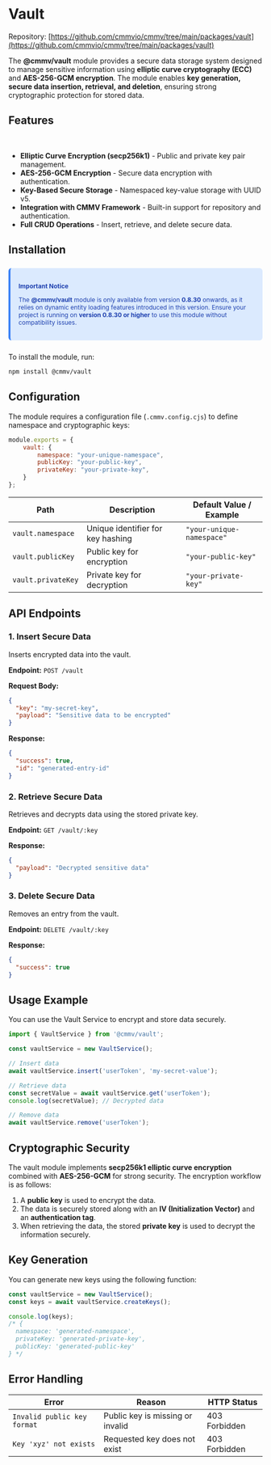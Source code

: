 # Vault

Repository: [https://github.com/cmmvio/cmmv/tree/main/packages/vault](https://github.com/cmmvio/cmmv/tree/main/packages/vault)

The **@cmmv/vault** module provides a secure data storage system designed to manage sensitive information using **elliptic curve cryptography (ECC)** and **AES-256-GCM encryption**. The module enables **key generation, secure data insertion, retrieval, and deletion**, ensuring strong cryptographic protection for stored data.

## Features
<br/>

- **Elliptic Curve Encryption (secp256k1)** - Public and private key pair management.
- **AES-256-GCM Encryption** - Secure data encryption with authentication.
- **Key-Based Secure Storage** - Namespaced key-value storage with UUID v5.
- **Integration with CMMV Framework** - Built-in support for repository and authentication.
- **Full CRUD Operations** - Insert, retrieve, and delete secure data.

## Installation

<div style="
    background-color: #DBEAFE;
    border-left: 4px solid #3B82F6;
    color: #1E40AF;
    padding: 1rem;
    border-radius: 0.375rem;
    margin: 1.5rem 0;
    font-size: 12px;
">
    <p style="font-weight: bold; margin-bottom: 0.5rem;">Important Notice</p>
    <p>
        The <strong>@cmmv/vault</strong> module is only available from version <strong>0.8.30</strong> onwards, as it relies on dynamic entity loading features introduced in this version.
        Ensure your project is running on <strong>version 0.8.30 or higher</strong> to use this module without compatibility issues.
    </p>
</div>

To install the module, run:

```sh
npm install @cmmv/vault
```

## Configuration

The module requires a configuration file (`.cmmv.config.cjs`) to define namespace and cryptographic keys:

```javascript
module.exports = {
    vault: {
        namespace: "your-unique-namespace",
        publicKey: "your-public-key",
        privateKey: "your-private-key",
    }
};
```

| **Path**             | **Description**                               | **Default Value / Example** |
|----------------------|-------------------------------------------|--------------------------|
| `vault.namespace`   | Unique identifier for key hashing         | `"your-unique-namespace"` |
| `vault.publicKey`   | Public key for encryption                 | `"your-public-key"` |
| `vault.privateKey`  | Private key for decryption                | `"your-private-key"` |

## API Endpoints

### **1. Insert Secure Data**

Inserts encrypted data into the vault.

**Endpoint:** `POST /vault`

**Request Body:**
```json
{
  "key": "my-secret-key",
  "payload": "Sensitive data to be encrypted"
}
```

**Response:**
```json
{
  "success": true,
  "id": "generated-entry-id"
}
```

### **2. Retrieve Secure Data**

Retrieves and decrypts data using the stored private key.

**Endpoint:** `GET /vault/:key`

**Response:**
```json
{
  "payload": "Decrypted sensitive data"
}
```

### **3. Delete Secure Data**

Removes an entry from the vault.

**Endpoint:** `DELETE /vault/:key`

**Response:**
```json
{
  "success": true
}
```

## Usage Example

You can use the Vault Service to encrypt and store data securely.

```typescript
import { VaultService } from '@cmmv/vault';

const vaultService = new VaultService();

// Insert data
await vaultService.insert('userToken', 'my-secret-value');

// Retrieve data
const secretValue = await vaultService.get('userToken');
console.log(secretValue); // Decrypted data

// Remove data
await vaultService.remove('userToken');
```

## Cryptographic Security

The vault module implements **secp256k1 elliptic curve encryption** combined with **AES-256-GCM** for strong security. The encryption workflow is as follows:

1. A **public key** is used to encrypt the data.
2. The data is securely stored along with an **IV (Initialization Vector)** and an **authentication tag**.
3. When retrieving the data, the stored **private key** is used to decrypt the information securely.

## Key Generation

You can generate new keys using the following function:

```typescript
const vaultService = new VaultService();
const keys = await vaultService.createKeys();

console.log(keys);
/* {
  namespace: 'generated-namespace',
  privateKey: 'generated-private-key',
  publicKey: 'generated-public-key'
} */
```

## Error Handling

| **Error**                  | **Reason**                          | **HTTP Status** |
|----------------------------|----------------------------------|--------------|
| `Invalid public key format` | Public key is missing or invalid | 403 Forbidden |
| `Key 'xyz' not exists`      | Requested key does not exist    | 403 Forbidden |

